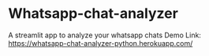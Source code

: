 # Whatsapp-chat-analyzer
A streamlit app to analyze your whatsapp chats
Demo Link: https://whatsapp-chat-analyzer-python.herokuapp.com/
